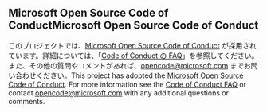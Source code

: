## <a name="microsoft-open-source-code-of-conduct"></a><span data-ttu-id="e3e00-101">Microsoft Open Source Code of Conduct</span><span class="sxs-lookup"><span data-stu-id="e3e00-101">Microsoft Open Source Code of Conduct</span></span>
<span data-ttu-id="e3e00-p101">このプロジェクトでは、[Microsoft Open Source Code of Conduct](https://opensource.microsoft.com/codeofconduct/) が採用されています。詳細については、「[Code of Conduct の FAQ](https://opensource.microsoft.com/codeofconduct/faq/)」を参照してください。また、その他の質問やコメントがあれば、[opencode@microsoft.com](mailto:opencode@microsoft.com) までお問い合わせください。</span><span class="sxs-lookup"><span data-stu-id="e3e00-p101">This project has adopted the [Microsoft Open Source Code of Conduct](https://opensource.microsoft.com/codeofconduct/). For more information see the [Code of Conduct FAQ](https://opensource.microsoft.com/codeofconduct/faq/) or contact [opencode@microsoft.com](mailto:opencode@microsoft.com) with any additional questions or comments.</span></span>